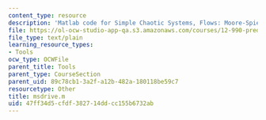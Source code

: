 ```yaml
---
content_type: resource
description: 'Matlab code for Simple Chaotic Systems, Flows: Moore-Spiegel'
file: https://ol-ocw-studio-app-qa.s3.amazonaws.com/courses/12-990-prediction-and-predictability-in-the-atmosphere-and-oceans-spring-2003/47ff34d5cfdf382714ddcc155b6732ab_msdrive.m
file_type: text/plain
learning_resource_types:
- Tools
ocw_type: OCWFile
parent_title: Tools
parent_type: CourseSection
parent_uid: 89c78cb1-3a2f-a12b-482a-180118be59c7
resourcetype: Other
title: msdrive.m
uid: 47ff34d5-cfdf-3827-14dd-cc155b6732ab
---
```

